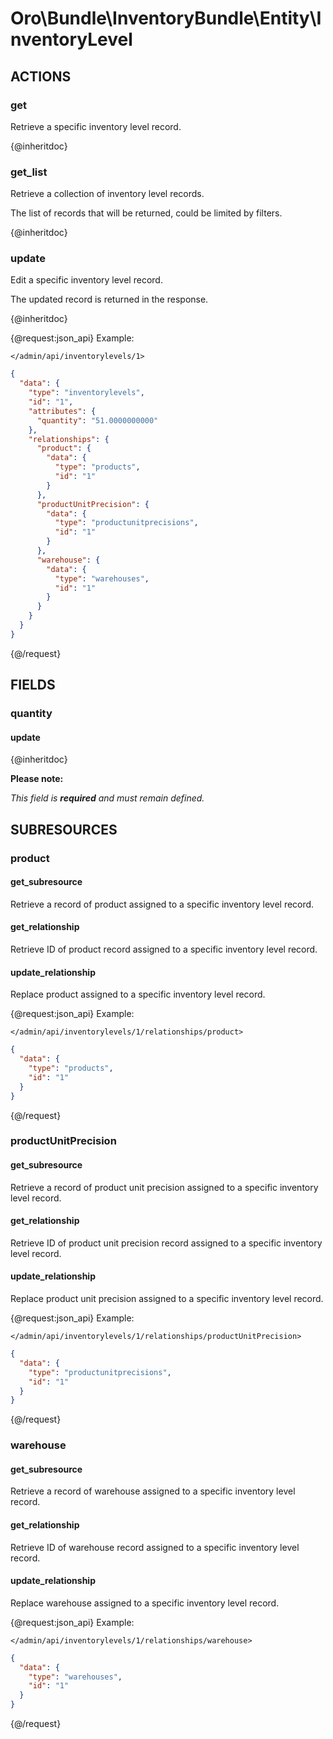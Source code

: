 # Oro\Bundle\InventoryBundle\Entity\InventoryLevel

## ACTIONS

### get

Retrieve a specific inventory level record.

{@inheritdoc}

### get_list

Retrieve a collection of inventory level records.

The list of records that will be returned, could be limited by filters.

{@inheritdoc}

### update

Edit a specific inventory level record.

The updated record is returned in the response.

{@inheritdoc}

{@request:json_api}
Example:

`</admin/api/inventorylevels/1>`

```JSON
{
  "data": {
    "type": "inventorylevels",
    "id": "1",
    "attributes": {
      "quantity": "51.0000000000"
    },
    "relationships": {
      "product": {
        "data": {
          "type": "products",
          "id": "1"
        }
      },
      "productUnitPrecision": {
        "data": {
          "type": "productunitprecisions",
          "id": "1"
        }
      },
      "warehouse": {
        "data": {
          "type": "warehouses",
          "id": "1"
        }
      }
    }
  }
}
```
{@/request}

## FIELDS

### quantity

#### update

{@inheritdoc}

**Please note:**

*This field is **required** and must remain defined.*

## SUBRESOURCES

### product

#### get_subresource

Retrieve a record of product assigned to a specific inventory level record.

#### get_relationship

Retrieve ID of product record assigned to a specific inventory level record.

#### update_relationship

Replace product assigned to a specific inventory level record.

{@request:json_api}
Example:

`</admin/api/inventorylevels/1/relationships/product>`

```JSON
{
  "data": {
    "type": "products",
    "id": "1"
  }
}
```
{@/request}

### productUnitPrecision

#### get_subresource

Retrieve a record of product unit precision assigned to a specific inventory level record.

#### get_relationship

Retrieve ID of product unit precision record assigned to a specific inventory level record.

#### update_relationship

Replace product unit precision assigned to a specific inventory level record.

{@request:json_api}
Example:

`</admin/api/inventorylevels/1/relationships/productUnitPrecision>`

```JSON
{
  "data": {
    "type": "productunitprecisions",
    "id": "1"
  }
}
```
{@/request}

### warehouse

#### get_subresource

Retrieve a record of warehouse assigned to a specific inventory level record.

#### get_relationship

Retrieve ID of warehouse record assigned to a specific inventory level record.

#### update_relationship

Replace warehouse assigned to a specific inventory level record.

{@request:json_api}
Example:

`</admin/api/inventorylevels/1/relationships/warehouse>`

```JSON
{
  "data": {
    "type": "warehouses",
    "id": "1"
  }
}
```
{@/request}
